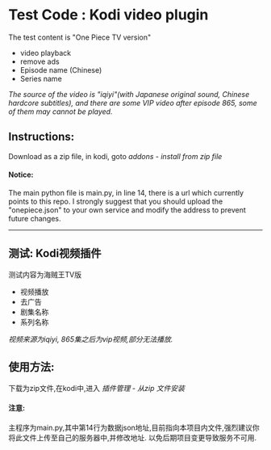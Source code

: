 # Test Code : Kodi video plugin

The test content is "One Piece TV version"

   - video playback
   - remove ads
   - Episode name (Chinese)
   - Series name

*The source of the video is "iqiyi"(with Japanese original sound, Chinese hardcore subtitles), and there are some VIP video after episode 865, some of them may cannot be played.*

## Instructions:
  
Download as a zip file, in kodi, goto *addons* - *install from zip file*

#### Notice:
The main python file is main.py, in line 14, there is a url which currently points to this repo. I strongly suggest that you should upload the "onepiece.json" to your own service and modify the address to prevent future changes.

---

## 测试: Kodi视频插件

测试内容为海贼王TV版

  - 视频播放
  - 去广告
  - 剧集名称
  - 系列名称

*视频来源为iqiyi, 865集之后为vip视频,部分无法播放.*

## 使用方法:
  
下载为zip文件,在kodi中,进入 *插件管理* - *从zip 文件安装*

#### 注意:
主程序为main.py,其中第14行为数据json地址,目前指向本项目内文件,强烈建议你将此文件上传至自己的服务器中,并修改地址. 以免后期项目变更导致服务不可用.